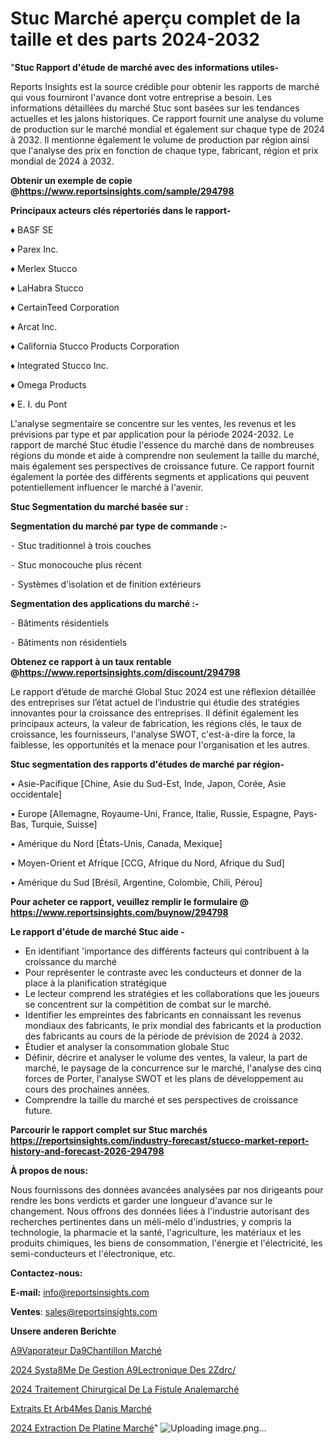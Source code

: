 # Stuc Marché aperçu complet de la taille et des parts 2024-2032

"<strong>Stuc Rapport d'étude de marché avec des informations utiles-</strong>

Reports Insights est la source crédible pour obtenir les rapports de marché qui vous fourniront l'avance dont votre entreprise a besoin. Les informations détaillées du marché Stuc sont basées sur les tendances actuelles et les jalons historiques. Ce rapport fournit une analyse du volume de production sur le marché mondial et également sur chaque type de 2024 à 2032. Il mentionne également le volume de production par région ainsi que l'analyse des prix en fonction de chaque type, fabricant, région et prix mondial de 2024 à 2032.

<strong><b>Obtenir un exemple de copie @</b></strong><a href=https://www.reportsinsights.com/sample/294798><strong><b>https://www.reportsinsights.com/sample/294798</b></strong></a>

<b>Principaux acteurs clés répertoriés dans le rapport-</b>

<b> </b>♦ BASF SE

♦ Parex Inc.

♦ Merlex Stucco

♦ LaHabra Stucco

♦ CertainTeed Corporation

♦ Arcat Inc.

♦ California Stucco Products Corporation

♦ Integrated Stucco Inc.

♦ Omega Products

♦ E. I. du Pont

L'analyse segmentaire se concentre sur les ventes, les revenus et les prévisions par type et par application pour la période 2024-2032. Le rapport de marché Stuc étudie l'essence du marché dans de nombreuses régions du monde et aide à comprendre non seulement la taille du marché, mais également ses perspectives de croissance future. Ce rapport fournit également la portée des différents segments et applications qui peuvent potentiellement influencer le marché à l'avenir.

<strong>Stuc Segmentation du marché basée sur :</strong>

<strong>Segmentation du marché par type de commande :-</strong>

⁃ Stuc traditionnel à trois couches

⁃ Stuc monocouche plus récent

⁃ Systèmes d'isolation et de finition extérieurs

<strong>Segmentation des applications du marché :-</strong>

⁃ Bâtiments résidentiels

⁃ Bâtiments non résidentiels

<strong><b>Obtenez ce rapport à un taux rentable @</b></strong><a href=https://www.reportsinsights.com/discount/294798><strong><b>https://www.reportsinsights.com/discount/294798</b></strong></a>

Le rapport d’étude de marché Global Stuc 2024 est une réflexion détaillée des entreprises sur l’état actuel de l’industrie qui étudie des stratégies innovantes pour la croissance des entreprises. Il définit également les principaux acteurs, la valeur de fabrication, les régions clés, le taux de croissance, les fournisseurs, l'analyse SWOT, c'est-à-dire la force, la faiblesse, les opportunités et la menace pour l'organisation et les autres.

<strong>Stuc segmentation des rapports d'études de marché par région-</strong>

• Asie-Pacifique [Chine, Asie du Sud-Est, Inde, Japon, Corée, Asie occidentale]

• Europe [Allemagne, Royaume-Uni, France, Italie, Russie, Espagne, Pays-Bas, Turquie, Suisse]

• Amérique du Nord [États-Unis, Canada, Mexique]

• Moyen-Orient et Afrique [CCG, Afrique du Nord, Afrique du Sud]

• Amérique du Sud [Brésil, Argentine, Colombie, Chili, Pérou]

<strong>Pour acheter ce rapport, veuillez remplir le formulaire @   <a href=https://www.reportsinsights.com/buynow/294798>https://www.reportsinsights.com/buynow/294798</a></strong>

<strong>Le rapport d'étude de marché Stuc aide -</strong>
<ul>
  <li>En identifiant 'importance des différents facteurs qui contribuent à la croissance du marché</li>
  <li>Pour représenter le contraste avec les conducteurs et donner de la place à la planification stratégique</li>
  <li>Le lecteur comprend les stratégies et les collaborations que les joueurs se concentrent sur la compétition de combat sur le marché.</li>
  <li>Identifier les empreintes des fabricants en connaissant les revenus mondiaux des fabricants, le prix mondial des fabricants et la production des fabricants au cours de la période de prévision de 2024 à 2032.</li>
  <li>Étudier et analyser la consommation globale Stuc</li>
  <li>Définir, décrire et analyser le volume des ventes, la valeur, la part de marché, le paysage de la concurrence sur le marché, l'analyse des cinq forces de Porter, l'analyse SWOT et les plans de développement au cours des prochaines années.</li>
  <li>Comprendre la taille du marché et ses perspectives de croissance future.</li>
</ul>

<strong>Parcourir le rapport complet sur Stuc marchés <a href=https://reportsinsights.com/industry-forecast/stucco-market-report-history-and-forecast-2026-294798>https://reportsinsights.com/industry-forecast/stucco-market-report-history-and-forecast-2026-294798</a></strong>

<strong>À propos de nous:</strong>

Nous fournissons des données avancées analysées par nos dirigeants pour rendre les bons verdicts et garder une longueur d'avance sur le changement. Nous offrons des données liées à l'industrie autorisant des recherches pertinentes dans un méli-mélo d'industries, y compris la technologie, la pharmacie et la santé, l'agriculture, les matériaux et les produits chimiques, les biens de consommation, l'énergie et l'électricité, les semi-conducteurs et l'électronique, etc.

<strong>Contactez-nous:</strong>

<strong>E-mail:</strong> <a href=mailto:info@reportsinsights.com>info@reportsinsights.com</a>

<strong>Ventes</strong>: <a href=mailto:sales@reportsinsights.com>sales@reportsinsights.com</a>

<strong>Unsere anderen Berichte</strong>

<a href=https://www.linkedin.com/pulse/%C3%A9vaporateur-d%C3%A9chantillon-march%C3%A9-2024-part-z2khc/>A9Vaporateur Da9Chantillon Marché</a>

<a href=https://www.linkedin.com/pulse/2024-syst%C3%A8me-de-gestion-%C3%A9lectronique-des-2zdrc/>2024 Systa8Me De Gestion A9Lectronique Des 2Zdrc/</a>

<a href=https://www.linkedin.com/pulse/2024-traitement-chirurgical-de-la-fistule-analemarché-smhbc/>2024 Traitement Chirurgical De La Fistule Analemarché</a>

<a href=https://www.linkedin.com/pulse/extraits-et-ar%C3%B4mes-danis-march%C3%A9-rapport-2024-gbzvc/>Extraits Et Arb4Mes Danis Marché</a>

<a href=https://www.linkedin.com/pulse/2024-extraction-de-platine-march%C3%A9-informations-vvwjc/>2024 Extraction De Platine Marché</a>"
![Uploading image.png…]()
